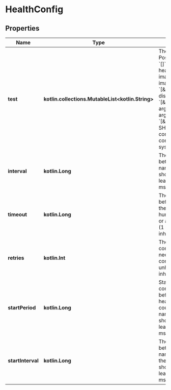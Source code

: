 
# HealthConfig

## Properties
Name | Type | Description | Notes
------------ | ------------- | ------------- | -------------
**test** | **kotlin.collections.MutableList&lt;kotlin.String&gt;** | The test to perform. Possible values are:  - &#x60;[]&#x60; inherit healthcheck from image or parent image - &#x60;[\&quot;NONE\&quot;]&#x60; disable healthcheck - &#x60;[\&quot;CMD\&quot;, args...]&#x60; exec arguments directly - &#x60;[\&quot;CMD-SHELL\&quot;, command]&#x60; run command with system&#39;s default shell  |  [optional]
**interval** | **kotlin.Long** | The time to wait between checks in nanoseconds. It should be 0 or at least 1000000 (1 ms). 0 means inherit.  |  [optional]
**timeout** | **kotlin.Long** | The time to wait before considering the check to have hung. It should be 0 or at least 1000000 (1 ms). 0 means inherit.  |  [optional]
**retries** | **kotlin.Int** | The number of consecutive failures needed to consider a container as unhealthy. 0 means inherit.  |  [optional]
**startPeriod** | **kotlin.Long** | Start period for the container to initialize before starting health-retries countdown in nanoseconds. It should be 0 or at least 1000000 (1 ms). 0 means inherit.  |  [optional]
**startInterval** | **kotlin.Long** | The time to wait between checks in nanoseconds during the start period. It should be 0 or at least 1000000 (1 ms). 0 means inherit.  |  [optional]



